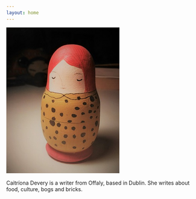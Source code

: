 ```yaml
---
layout: home
---
```

![Pint Caitríona](image/russian_doll.jpg "Caitríona Devery")

Caitríona Devery is a writer from Offaly, based in Dublin. She writes about food, culture, bogs and bricks. 


